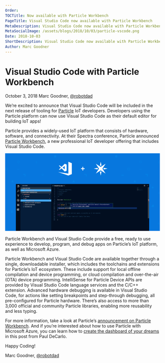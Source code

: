 ```yaml
---
Order:
TOCTitle: Now available with Particle Workbench
PageTitle: Visual Studio Code now available with Particle Workbench
MetaDescription: Visual Studio Code now available with Particle Workbench
MetaSocialImage: /assets/blogs/2018/10/03/particle-vscode.png
Date: 2018-10-03
ShortDescription: Visual Studio Code now available with Particle Workbench
Author: Marc Goodner
---
```

# Visual Studio Code with Particle Workbench

October 3, 2018 Marc Goodner, [@robotdad](https://twitter.com/robotdad)

We’re excited to announce that Visual Studio Code will be included in the next release of tooling for [Particle](https://www.particle.io/) IoT developers. Developers using the Particle platform can now use Visual Studio Code as their default editor for building IoT apps!

Particle provides a widely-used IoT platform that consists of hardware, software, and connectivity. At their Spectra conference, Particle announced [Particle Workbench](https://www.particle.io/workbench), a new professional IoT developer offering that includes Visual Studio Code.

![Particle and VS Code](particle-vscode.png)

Particle Workbench and Visual Studio Code provide a free, ready to use experience to develop, program, and debug apps on Particle’s IoT platform, as well as Microsoft Azure.

Particle Workbench and Visual Studio Code are available together through a single, downloadable installer, which includes the toolchains and extensions for Particle’s IoT ecosystem. These include support for local offline compilation and device programming, or cloud compilation and over-the-air (OTA) device programming. IntelliSense for Particle Device APIs are provided by Visual Studio Code language services and the C/C++ extension. Advanced hardware debugging is available in Visual Studio Code, for actions like setting breakpoints and step-through debugging, all pre-configured for Particle hardware. There’s also access to more than 3,000 official and community Particle libraries, enabling more reusability and less typing.

For more information, take a look at Particle’s [announcement on Particle Workbench](www.particle.io/workbench). And if you’re interested about how to use Particle with Microsoft Azure, you can learn how to [create the dashboard of your dreams](https://blog.particle.io/2018/09/28/create-the-dashboard-of-your-dreams-with-particle-electric-io/) in this post from Paul DeCarlo.

Happy Coding!

Marc Goodner, [@robotdad](https://twitter.com/robotdad)
